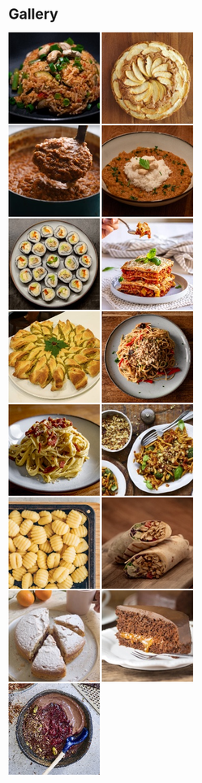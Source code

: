 # Gallery

[![](recipes/nasi_goreng/thumbnail.jpg "Nasi Goreng")](recipes/nasi_goreng/index.md)
[![](recipes/apple_cake/thumbnail.jpg "Apple Cake")](recipes/apple_cake/index.md)
[![](recipes/ragu/thumbnail.jpg "Ragù")](recipes/ragu/index.md)
[![](recipes/dal/thumbnail.jpg "Dal")](recipes/dal/index.md)
[![](recipes/sushi/thumbnail.jpg "Sushi")](recipes/sushi/index.md)
[![](recipes/lasagna/thumbnail.jpg "Lasagna")](recipes/lasagna/index.md)
[![](recipes/puffy_zucchini_cake/thumbnail.jpg "Puffy Zucchini Cake")](recipes/puffy_zucchini_cake/index.md)
[![](recipes/pad_thai/thumbnail.jpg "Pad Thai")](recipes/pad_thai/index.md)
[![](recipes/carbonara/thumbnail.jpg "Carbonara")](recipes/carbonara/index.md)
[![](recipes/sundried_tomato_and_brocolli_penne_pasta/thumbnail.jpg "Sundried Tomato and Brocolli Pasta")](recipes/sundried_tomato_and_brocolli_penne_pasta/index.md)
[![](recipes/chickpea_gnocchi/thumbnail.jpg "Chickpea Gnocchi")](recipes/chickpea_gnocchi/index.md)
[![](recipes/kebab/thumbnail.jpg "Kebab")](recipes/kebab/index.md)
[![](recipes/orange_cake/thumbnail.jpg "Orange Cake")](recipes/orange_cake/index.md)
[![](recipes/sacher_cake/thumbnail.jpg "Sacher Torte")](recipes/sacher_cake/index.md)
[![](recipes/chocolate_mouse/thumbnail.jpg "Chocolate Mouse")](recipes/chocolate_mouse/index.md)

